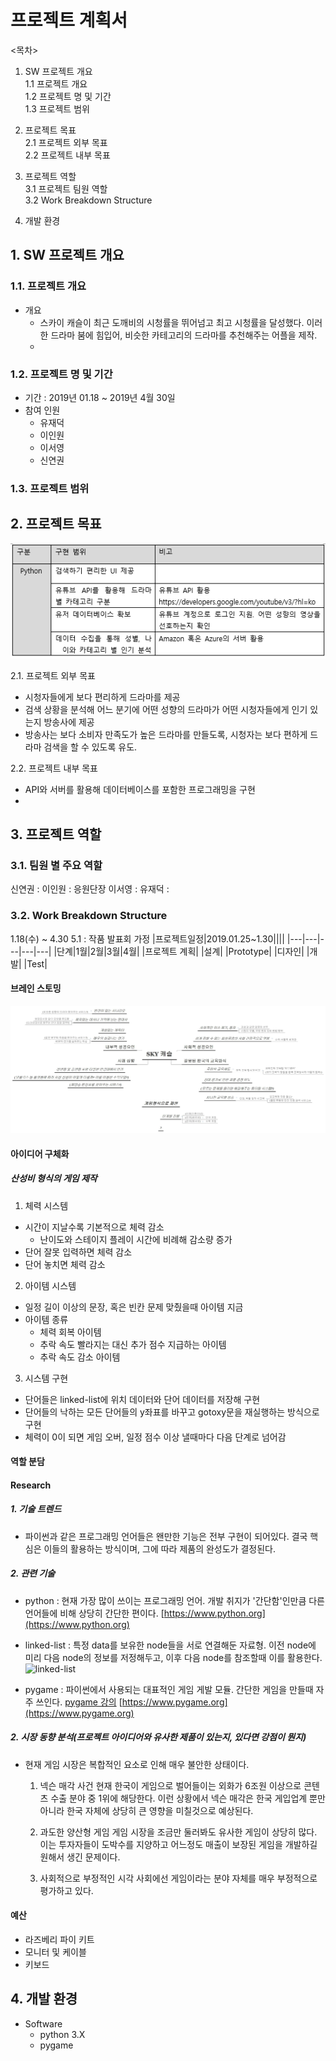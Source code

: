 # 프로젝트 계획서
<목차>
1. SW 프로젝트 개요
\
   1.1 프로젝트 개요
\
   1.2 프로젝트 명 및 기간
\
   1.3 프로젝트 범위

2. 프로젝트 목표
\
   2.1 프로젝트 외부 목표
\
   2.2 프로젝트 내부 목표

3. 프로젝트 역할
\
   3.1 프로젝트 팀원 역할
\
   3.2 Work Breakdown Structure

4. 개발 환경
## 1. SW 프로젝트 개요
### 1.1. 프로젝트 개요
  - 개요
     - 스카이 캐슬이 최근 도깨비의 시청률을 뛰어넘고 최고 시청률을 달성했다. 이러한 드라마 붐에 힘입어, 비슷한 카테고리의 드라마를 추천해주는 어플을 제작.
     - 

### 1.2. 프로젝트 명 및 기간
  - 기간 : 2019년 01.18 ~ 2019년 4월 30일
  - 참여 인원
    - 유재덕
    - 이인원
    - 이서영
    - 신연권
### 1.3. 프로젝트 범위
## 2. 프로젝트 목표
![goal](../../image/project/graph01.png)
  
 2.1. 프로젝트 외부 목표
   - 시청자들에게 보다 편리하게 드라마를 제공
   - 검색 상황을 분석해 어느 분기에 어떤 성향의 드라마가 어떤 시청자들에게 인기 있는지 방송사에 제공
   - 방송사는 보다 소비자 만족도가 높은 드라마를 만들도록, 시청자는 보다 편하게 드라마 검색을 할 수 있도록 유도.

 2.2. 프로젝트 내부 목표
  - API와 서버를 활용해 데이터베이스를 포함한 프로그래밍을 구현
  - 

## 3.  프로젝트 역할

### 3.1. 팀원 별 주요 역할
  신연권 : 
  이인원 : 응원단장
  이서영 :
  유재덕 :

### 3.2. Work Breakdown Structure
  1.18(수) ~ 4.30
  5.1 : 작품 발표회 가정
|프로젝트일정|2019.01.25~1.30||||
|---|---|---|---|---|
|단계|1월|2월|3월|4월|
|프로젝트 계획|
|설계|
|Prototype|
|디자인|
|개발|
|Test|

#### 브레인 스토밍
  ![브레인 스토밍](../../image/project/brainstorming.jpg)

#### 아이디어 구체화

##### 산성비 형식의 게임 제작
 1. 체력 시스템
   - 시간이 지날수록 기본적으로 체력 감소
     - 난이도와 스테이지 플레이 시간에 비례해 감소량 증가
   - 단어 잘못 입력하면 체력 감소
   - 단어 놓치면 체력 감소
  
  
 2. 아이템 시스템
  - 일정 길이 이상의 문장, 혹은 빈칸 문제 맞췄을때 아이템 지금
  - 아이템 종류
     - 체력 회복 아이템
     - 추락 속도 빨라지는 대신 추가 점수 지급하는 아이템
      - 추락 속도 감소 아이템
 3. 시스템 구현
  - 단어들은 linked-list에 위치 데이터와 단어 데이터를 저장해 구현
  - 단어들의 낙하는 모든 단어들의 y좌표를 바꾸고 gotoxy문을 재실행하는 방식으로 구현
  - 체력이 0이 되면 게임 오버, 일정 점수 이상 낼때마다 다음 단계로 넘어감

#### 역할 분담

#### Research 

##### 1. 기술 트렌드
- 파이썬과 같은 프로그래밍 언어들은 왠만한 기능은 전부 구현이 되어있다. 결국 핵심은 이들의 활용하는 방식이며, 그에 따라 제품의 완성도가 결정된다.

##### 2. 관련 기술
- python : 현재 가장 많이 쓰이는 프로그래밍 언어. 개발 취지가 '간단함'인만큼 다른 언어들에 비해 상당히 간단한 편이다.
[https://www.python.org](https://www.python.org)

- linked-list : 특정 data를 보유한 node들을 서로 연결해둔 자료형. 이전 node에 미리 다음 node의 정보를 저정해두고, 이후 다음 node를 참조할때 이를 활용한다.
![linked-list](https://www.bing.com/th?id=OIP.CUovSxcDwx5l8YSPM7INGQHaEp&w=254&h=160&c=7&o=5&pid=1.7)

- pygame : 파이썬에서 사용되는 대표적인 게임 게발 모듈. 간단한 게임을 만들때 자주 쓰인다.
  [pygame 강의](https://www.inflearn.com/course/%ED%8C%8C%EC%9D%B4%EC%8D%AC-%EA%B2%8C%EC%9E%84-%EB%A7%8C%EB%93%A4%EA%B8%B0-python/)
  [https://www.pygame.org](https://www.pygame.org)
  

##### 2. 시장 동향 분석(프로젝트 아이디어와 유사한 제품이 있는지, 있다면 강점이 뭔지)
- 현재 게임 시장은 복합적인 요소로 인해 매우 불안한 상태이다.
    1. 넥슨 매각 사건
      현재 한국이 게임으로 벌어들이는 외화가 6조원 이상으로 콘텐츠 수출 분야 중 1위에 해당한다. 이런 상황에서 넥슨 매각은 한국 게입업계 뿐만 아니라 한국 자체에 상당히 큰 영향을 미칠것으로 예상된다.

    2. 과도한 양산형 게임
      게임 시장을 조금만 둘러봐도 유사한 게임이 상당히 많다. 이는 투자자들이 도박수를 지양하고 어느정도 매출이 보장된 게임을 개발하길 원해서 생긴 문제이다.

    3. 사회적으로 부정적인 시각
      사회에선 게임이라는 분야 자체를 매우 부정적으로 평가하고 있다. 

#### 예산
- 라즈베리 파이 키트
- 모니터 및 케이블
- 키보드

## 4. 개발 환경
  - Software
    - python 3.X
    - pygame


